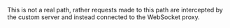 This is not a real path, rather requests made to this path are intercepted by the custom server and instead connected to
the WebSocket proxy.

